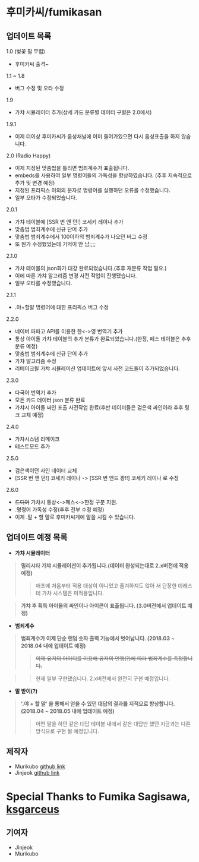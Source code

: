 # 후미카씨/fumikasan

## 업데이트 목록
1.0 (벚꽃 필 무렵)
- 후미카씨 출격~

1.1 ~ 1.8
- 버그 수정 및 오타 수정

1.9
- 가챠 시뮬레이터 추가(상세 카드 분류별 데이터 구별은 2.0에서)

1.9.1
- 이제 더이상 후미카씨가 음성채널에 이미 들어가있으면 다시 음성표출을 하지 않습니다.

2.0 (Radio Happy)
- 이제 지정된 맞춤법을 틀리면 범죄계수가 표출됩니다.
- embeds를 사용하여 일부 명령어들의 가독성을 향상하였습니다. (추후 지속적으로 추가 및 변경 예정)
- 지정된 프리픽스 이외의 문자로 명령어를 실행하던 오류를 수정했습니다.
- 일부 오타가 수정되었습니다.

2.0.1
- 가챠 테이블에 [SSR 번 앤 던!] 코세키 레이나 추가
- 맞춤법 범죄계수에 신규 단어 추가
- 맞춤법 범죄계수에서 100이하의 범죄계수가 나오던 버그 수정
- 또 뭔가 수정했었는데 기억이 안 남;;;;

2.1.0
- 가챠 테이블의 json화가 대강 완료되었습니다.(추후 재분류 작업 필요.)
- 이에 따른 가챠 알고리즘 변경 사전 작업이 진행됐습니다.
- 일부 오타를 수정했습니다.

2.1.1 
- .야+할말 명령어에 대한 프리픽스 버그 수정

2.2.0
- 네이버 파파고 API를 이용한 한<->영 번역기 추가
- 통상 아이돌 가챠 테이블의 추가 분류가 완료되었습니다.(한정, 페스 테이블은 추후 분류 예정)
- 맞춤법 범죄계수에 신규 단어 추가
- 가챠 알고리즘 수정
- 리메이크될 가챠 시뮬레이션 업데이트에 앞서 사전 코드들이 추가되었습니다.

2.3.0
- 다국어 번역기 추가
- 모든 카드 데이터 json 분류 완료
- 가챠시 아이돌 싸인 표출 사전작업 완료(후반 데이터들은 검은색 싸인이라 추후 링크 교체 예정)

2.4.0
- 가챠시스템 리메이크
- 테스트모드 추가

2.5.0
- 검은색이던 사인 데이터 교체
- [SSR 번 앤 던!] 코세키 레이나 -> [SSR 번 앤드 쾅!!] 코세키 레이나 로 수정

2.6.0
- ~~드디어~~ 가챠시 통상<->페스<->한정 구분 지원.
- .명령어 가독성 수정(추후 전부 수정 예정)
- 이제 .말 + 할 말로 후미카씨게에 말을 시킬 수 있습니다.

## 업데이트 예정 목록

- **가챠 시뮬레이터**
> __밀리시타 가챠 시뮬레이션이 추가됩니다.(데이터 완성되는대로 2.x버전에 적용 예정)__
>> 애초에 처음부터 적용 대상이 아니었고 즐겨하지도 않아 새 단장한 데레스테 가챠 시스템은 미적용입니다.

> __가챠 후 획득 아이돌의 싸인이나 아이콘이 표출됩니다. (3.0버전에서 업데이트 예정)__

- **범죄계수**
> __범죄계수가 이제 단순 랜덤 숫자 출력 기능에서 벗어납니다. (2018.03 ~ 2018.04 내에 업데이트 예정)__
>> ~~이제 유저의 아이디를 이용해 유저의 언행(?)에 따라 범죄계수를 측정합니다.~~

>> 현재 일부 구현됐습니다. 2.x버전에서 완전히 구현 예정입니다.

- **말 받이(?)**
> __'.야 + 할 말' 을 통해서 얻을 수 있던 대답의 결과를 지적으로 향상합니다. (2018.04 ~ 2018.05 내에 업데이트 예정)__
>> 어떤 말을 하던 같은 대답 테이블 내에서 같은 대답만 했던 지금과는 다른 방식으로 구현 될 예정입니다.

## 제작자
- Murikubo [github link](https://github.com/murikubo)
- Jinjeok [github link](https://github.com/Jinjeok)

Special Thanks to Fumika Sagisawa, [ksgarceus](https://github.com/ksgarceus)
=======
## 기여자
- Jinjeok
- Murikubo
